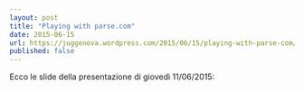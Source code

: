```yaml
---
layout: post
title: "Playing with parse.com"
date: 2015-06-15
url: https://juggenova.wordpress.com/2015/06/15/playing-with-parse-com/
published: false 
---
```


Ecco le slide della presentazione di giovedì 11/06/2015: 